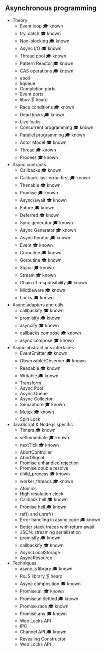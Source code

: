 ## Asynchronous programming

- Theory
  - Event loop  🎓 known
  - try..catch 🎓 known
  - Non-blocking 🎓 known
  - Async I/O 🎓 known
  - Thread pool 🎓 known
  - Pattern Reactor 🎓 known
  - CAS operations 🎓 known
  - epoll 
  - kqueue
  - Completion ports
  - Event ports
  - libuv 👂 heard
  - Race conditions 🎓 known
  - Dead locks 🎓 known
  - Live locks 
  - Concurrent programming 🎓 known
  - Parallel programming 🎓 known
  - Actor Model 🎓 known
  - Thread 🎓 known
  - Process 🎓 known
- Async contracts
  - Callbacks 🎓 known
  - Callback-last-error-first 🎓 known
  - Thenable 🎓 known
  - Promise 🎓 known
  - Async/await 🎓 known
  - Future 🎓 known
  - Deferred 🎓 known
  - Sync generator 🎓 known
  - Async Generator 🎓 known
  - Async Iterator 🎓 known
  - Event 🎓 known
  - Coroutine 🎓 known
  - Goroutine 🎓 known
  - Signal 🎓 known
  - Stream 🎓 known
  - Chain of responsibility 🎓 known
  - Middleware 🎓 known
  - Locks 🎓 known
- Async adapters and utils
  - callbackify 🎓 known
  - promisify 🎓 known
  - asyncify 🎓 known
  - callbacks compose 🎓 known
  - async compose 🎓 known
- Async abstractions interfaces
  - EventEmitter 🎓 known
  - Observable/Observer 🎓 known
  - Readable 🎓 known
  - Writable 🎓 known 
  - Transform
  - Async Pool
  - Async Queue
  - Async Collector
  - Semaphore 🎓 known
  - Mutex 🎓 known
  - Spin Lock
- JavaScript & Node.js specific
  - Timers 🎓 known
  - setImmediate 🎓 known
  - nextTick 🎓 known
  - AbortController 
  - AbortSignal
  - Promise unhandled rejection
  - Promise double resolve
  - child_process 🎓 known
  - worker_threads 🎓 known
  - Atomics
  - High resolution clock
  - Callback hell 🎓 known
  - Promise hell 🎓 known
  - ref() and unref()
  - Error handling in async code 🎓 known
  - Better stack traces with return await 
  - JSON: streaming serialization
  - promisify 🎓 known
  - callbackify 🎓 known
  - AsyncLocalStorage
  - AsyncResource
- Techniques
  - async.js library 🎓 known
  - RxJS library  👂 heard
  - Async composition 🎓 known
  - Promise.all 🎓 known
  - Promise.allSettled 🎓 known
  - Promise.race 🎓 known
  - Promise.any 🎓 known
  - Web Locks API 
  - IPC 
  - Channel API 🎓 known
  - Revealing Constructor
  - Web Locks API
